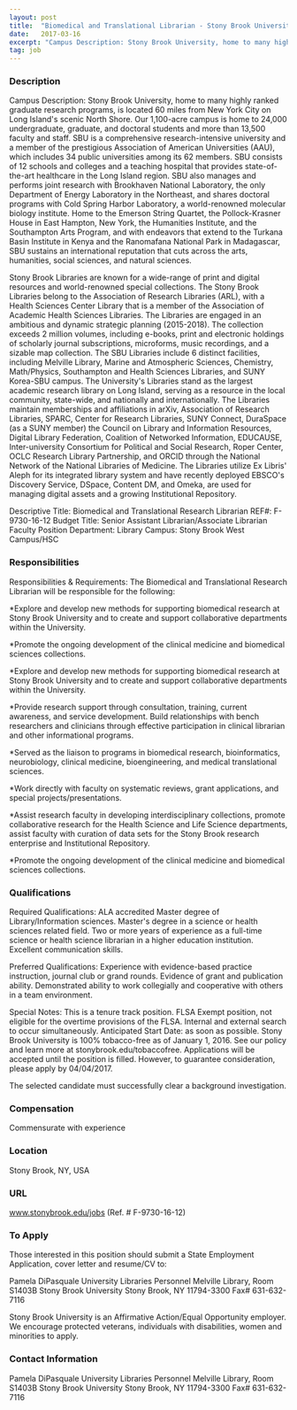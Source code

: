 ```yaml
---
layout: post
title:  "Biomedical and Translational Librarian - Stony Brook University"
date:   2017-03-16
excerpt: "Campus Description: Stony Brook University, home to many highly ranked graduate research programs, is located 60 miles from New York City on Long Island's scenic North Shore. Our 1,100-acre campus is home to 24,000 undergraduate, graduate, and doctoral students and more than 13,500 faculty and staff. SBU is a comprehensive..."
tag: job
---
```


### Description   

Campus Description: Stony Brook University, home to many highly ranked graduate research programs, is located 60 miles from New York City on Long Island's scenic North Shore. Our 1,100-acre campus is home to 24,000 undergraduate, graduate, and doctoral students and more than 13,500 faculty and staff. SBU is a comprehensive research-intensive university and a member of the prestigious Association of American Universities (AAU), which includes 34 public universities among its 62 members. SBU consists of 12 schools and colleges and a teaching hospital that provides state-of-the-art healthcare in the Long Island region. SBU also manages and performs joint research with Brookhaven National Laboratory, the only Department of Energy Laboratory in the Northeast, and shares doctoral programs with Cold Spring Harbor Laboratory, a world-renowned molecular biology institute. Home to the Emerson String Quartet, the Pollock-Krasner House in East Hampton, New York, the Humanities Institute, and the Southampton Arts Program, and with endeavors that extend to the Turkana Basin Institute in Kenya and the Ranomafana National Park in Madagascar, SBU sustains an international reputation that cuts across the arts, humanities, social sciences, and natural sciences.

Stony Brook Libraries are known for a wide-range of print and digital resources and world-renowned special collections. The Stony Brook Libraries belong to the Association of Research Libraries (ARL), with a Health Sciences Center Library that is a member of the Association of Academic Health Sciences Libraries. The Libraries are engaged in an ambitious and dynamic strategic planning (2015-2018). The collection exceeds 2 million volumes, including e-books, print and electronic holdings of scholarly journal subscriptions, microforms, music recordings, and a sizable map collection. The SBU Libraries include 6 distinct facilities, including Melville Library, Marine and Atmospheric Sciences, Chemistry, Math/Physics, Southampton and Health Sciences Libraries, and SUNY Korea-SBU campus. The University's Libraries stand as the largest academic research library on Long Island, serving as a resource in the local community, state-wide, and nationally and internationally. The Libraries maintain memberships and affiliations in arXiv, Association of Research Libraries, SPARC, Center for Research Libraries, SUNY Connect, DuraSpace (as a SUNY member) the Council on Library and Information Resources, Digital Library Federation, Coalition of Networked Information, EDUCAUSE, Inter-university Consortium for Political and Social Research, Roper Center, OCLC Research Library Partnership, and ORCID through the National Network of the National Libraries of Medicine. The Libraries utilize Ex Libris' Aleph for its integrated library system and have recently deployed EBSCO's Discovery Service, DSpace, Content DM, and Omeka, are used for managing digital assets and a growing Institutional Repository.

Descriptive Title: Biomedical and Translational Research Librarian
REF#: F-9730-16-12
Budget Title: Senior Assistant Librarian/Associate Librarian
Faculty Position
Department: Library
Campus: Stony Brook West Campus/HSC


### Responsibilities   

Responsibilities & Requirements: The Biomedical and Translational Research Librarian will be responsible for the following:

*Explore and develop new methods for supporting biomedical research at Stony Brook University and to create and support collaborative departments within the University.

*Promote the ongoing development of the clinical medicine and biomedical sciences collections.

*Explore and develop new methods for supporting biomedical research at Stony Brook University and to create and support collaborative departments within the University.

*Provide research support through consultation, training, current awareness, and service development. Build relationships with bench researchers and clinicians through effective participation in clinical librarian and other informational programs.

*Served as the liaison to programs in biomedical research, bioinformatics, neurobiology, clinical medicine, bioengineering, and medical translational sciences.

*Work directly with faculty on systematic reviews, grant applications, and special projects/presentations.

*Assist research faculty in developing interdisciplinary collections, promote collaborative research for the Health Science and Life Science departments, assist faculty with curation of data sets for the Stony Brook research enterprise and Institutional Repository.

*Promote the ongoing development of the clinical medicine and biomedical sciences collections.



### Qualifications   

Required Qualifications: ALA accredited Master degree of Library/Information sciences. Master's degree in a science or health sciences related field. Two or more years of experience as a full-time science or health science librarian in a higher education institution. Excellent communication skills.

Preferred Qualifications: Experience with evidence-based practice instruction, journal club or grand rounds. Evidence of grant and publication ability. Demonstrated ability to work collegially and cooperative with others in a team environment.

Special Notes: This is a tenure track position. FLSA Exempt position, not eligible for the overtime provisions of the FLSA. Internal and external search to occur simultaneously. Anticipated Start Date: as soon as possible. Stony Brook University is 100% tobacco-free as of January 1, 2016. See our policy and learn more at stonybrook.edu/tobaccofree. Applications will be accepted until the position is filled. However, to guarantee consideration, please apply by 04/04/2017.

The selected candidate must successfully clear a background investigation.



### Compensation   

Commensurate with experience


### Location   

Stony Brook, NY, USA


### URL   

www.stonybrook.edu/jobs (Ref. # F-9730-16-12)

### To Apply   

Those interested in this position should submit a State Employment Application, cover letter and resume/CV to:

Pamela DiPasquale
University Libraries Personnel
Melville Library, Room S1403B
Stony Brook University
Stony Brook, NY 11794-3300
Fax# 631-632-7116

Stony Brook University is an Affirmative Action/Equal Opportunity employer. We encourage protected veterans, individuals with disabilities, women and minorities to apply.




### Contact Information   

Pamela DiPasquale
University Libraries Personnel
Melville Library, Room S1403B
Stony Brook University
Stony Brook, NY 11794-3300
Fax# 631-632-7116

